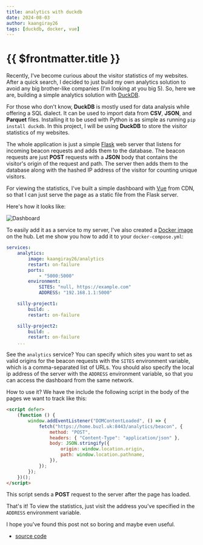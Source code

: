 ```yaml
---
title: analytics with duckdb
date: 2024-08-03
author: kaangiray26
tags: [duckdb, docker, vue]
---
```


# {{ $frontmatter.title }}

Recently, I've become curious about the visitor statistics of my websites. After a quick search, I decided to just build my own analytics solution
to avoid any big brother-like companies (I'm looking at you big 5). So, here we are, building a simple analytics solution with [DuckDB](https://duckdb.org/).

For those who don't know, **DuckDB** is mostly used for data analysis while offering a SQL dialect. It can be used to import data from **CSV**, **JSON**, and **Parquet** files. Installing it to be used with Python is as simple as running `pip install duckdb`. In this project, I will be using **DuckDB** to store the visitor statistics of my websites.

The whole application is just a simple [Flask](https://flask.palletsprojects.com/en/2.0.x/) web server that listens for incoming beacon requests and adds them to the database. The beacon requests are just **POST** requests with a **JSON** body that contains the visitor's origin of the request and path. The server then adds them to the database along with the hashed IP address of the visitor for counting unique visitors.

For viewing the statistics, I've built a simple dashboard with [Vue](https://vuejs.org/guide/quick-start.html#using-vue-from-cdn) from CDN, so that I can just serve the page as a static file from the Flask server.

Here's how it looks like:

![Dashboard](https://kaangiray26.github.io/analytics/screenshot.png)

To easily add it as a service to my server, I've also created a [Docker image](https://hub.docker.com/repository/docker/kaangiray26/analytics) on the hub. Let me show you how to add it to your `docker-compose.yml`:

```yaml
services:
    analytics:
        image: kaangiray26/analytics
        restart: on-failure
        ports:
            - "5000:5000"
        environment:
            SITES: "null, https://example.com"
            ADDRESS: "192.168.1.1:5000"

    silly-project1:
        build: .
        restart: on-failure

    silly-project2:
        build: .
        restart: on-failure
    ...
```
See the `analytics` service? You can specify which sites you want to set as valid origins for the beacon requests with the `SITES` environment variable, which is a comma-separated list of URLs. You should also specify the local ip address of the server with the `ADDRESS` environment variable, so that you can access the dashboard from the same network.

How to use it? We have the include the following script in the body of the pages we want to track like this:
```html
<script defer>
    (function () {
        window.addEventListener("DOMContentLoaded", () => {
            fetch("https://home.buzl.uk:8443/analytics/beacon", {
                method: "POST",
                headers: { "Content-Type": "application/json" },
                body: JSON.stringify({
                    origin: window.location.origin,
                    path: window.location.pathname,
                }),
            });
        });
    })();
</script>
```
This script sends a **POST** request to the server after the page has loaded.

That's it! To view the statistics, just visit the address you've specified in the `ADDRESS` environment variable.

I hope you've found this post not so boring and maybe even useful.

* [source code](https://github.com/kaangiray26/analytics)
